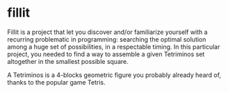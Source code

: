 # fillit
Fillit is a project that let you discover and/or familiarize yourself with a recurring
problematic in programming: searching the optimal solution among a huge set of possibilities,
in a respectable timing. In this particular project, you needed to find a way to
assemble a given Tetriminos set altogether in the smallest possible square.

A Tetriminos is a 4-blocks geometric figure you probably already heard of, thanks to
the popular game Tetris.

